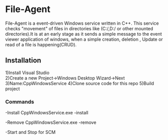 # File-Agent

File-Agent is a event-driven Windows service written in C++. This service checks "movement" of files in directories like (C:/,D:/ or other mounted directories).It is at an early stage as it sends a simple message to the event viewer application of windows, when a simple creation, deletion , Update or read of a file is happening(CRUD).


## Installation

1)Install Visual Studio\
2)Create a new Project->Windows Desktop Wizard->Next
3)Name:CppWindowsService
4)Clone source code for this repo
5)Build project

### Commands

-Install
CppWindowsService.exe -install

-Remove
CppWindowsService.exe -remove

-Start and Stop for SCM
